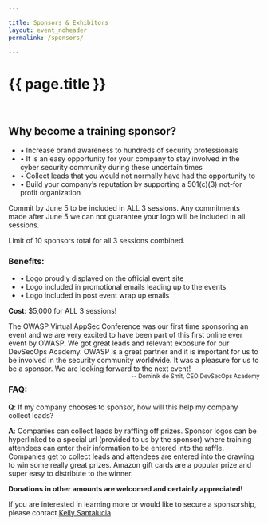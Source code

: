 ```yaml
---

title: Sponsors & Exhibitors
layout: event_noheader
permalink: /sponsors/

---
```


# {{ page.title }}
<br>

## Why become a training sponsor?
* &bull; Increase brand awareness to hundreds of security professionals
* &bull; It is an easy opportunity for your company to stay involved in the cyber security community during these uncertain times
* &bull; Collect leads that you would not normally have had the opportunity to
* &bull; Build your company’s reputation by supporting a 501(c)(3) not-for profit organization

Commit by June 5 to be included in ALL 3 sessions. Any commitments made after June 5 we can not guarantee your logo will be included in all sessions. 

Limit of 10 sponsors total for all 3 sessions combined.

### Benefits:

* &bull; Logo proudly displayed on the official event site
* &bull; Logo included in promotional emails leading up to the events
* &bull; Logo included in post event wrap up emails

**Cost**: $5,000 for ALL 3 sessions!

<p class='callout-mono left'>The OWASP Virtual AppSec Conference was our first time sponsoring an event and we are very excited to have been part of this first online ever event by OWASP. We got great leads and relevant exposure for our DevSecOps Academy. OWASP is a great partner and it is important for us to be involved in the security community worldwide. It was a pleasure for us to be a sponsor. We are looking forward to the next event!
<br><span style="font-size: smaller;float:right;">-- Dominik de Smit,  CEO DevSecOps Academy</span></p> 

### FAQ:

**Q**: If my company chooses to sponsor, how will this help my company collect leads?

**A**: Companies can collect leads by raffling off prizes. Sponsor logos can be hyperlinked to a special url (provided to us by the sponsor) where training attendees can enter their information to be entered into the raffle. Companies get to collect leads and attendees are entered into the drawing to win some really great prizes. Amazon gift cards are a popular prize and super easy to distribute to the winner. 

**Donations in other amounts are welcomed and certainly appreciated!**

If you are interested in learning more or would like to secure a sponsorship, please contact [Kelly Santalucia](mailto:kelly.santalucia@owasp.org)